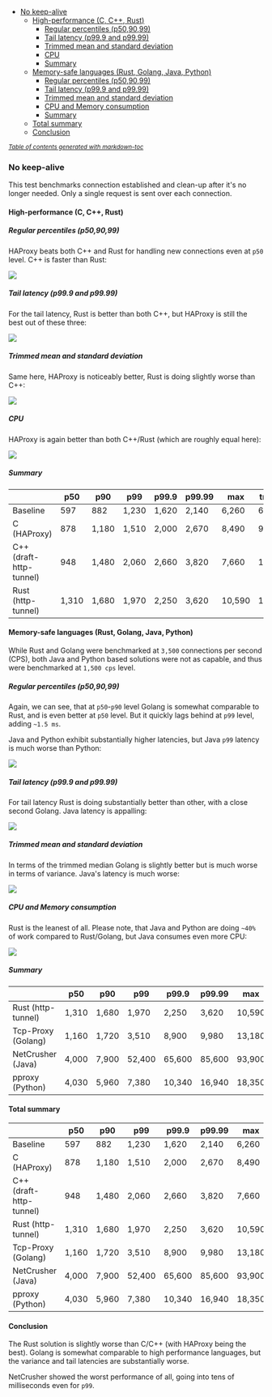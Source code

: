 - [No keep-alive](#no-keep-alive)
    * [High-performance (C, C++, Rust)](#high-performance--c--c----rust-)
        + [Regular percentiles (p50,90,99)](#regular-percentiles--p50-90-99-)
        + [Tail latency (p99.9 and p99.99)](#tail-latency--p999-and-p9999-)
        + [Trimmed mean and standard deviation](#trimmed-mean-and-standard-deviation)
        + [CPU](#cpu)
        + [Summary](#summary)
    * [Memory-safe languages (Rust, Golang, Java, Python)](#memory-safe-languages--rust--golang--java--python-)
        + [Regular percentiles (p50,90,99)](#regular-percentiles--p50-90-99--1)
        + [Tail latency (p99.9 and p99.99)](#tail-latency--p999-and-p9999--1)
        + [Trimmed mean and standard deviation](#trimmed-mean-and-standard-deviation-1)
        + [CPU and Memory consumption](#cpu-and-memory-consumption)
        + [Summary](#summary-1)
    * [Total summary](#total-summary)
    * [Conclusion](#conclusion)

<small><i><a href='http://ecotrust-canada.github.io/markdown-toc/'>Table of contents generated with markdown-toc</a></i></small>

### No keep-alive

This test benchmarks connection established and clean-up after it's no longer needed.
Only a single request is sent over each connection.

#### High-performance (C, C++, Rust)

##### Regular percentiles (p50,90,99)

HAProxy beats both C++ and Rust for handling new connections even at `p50` level.
C++ is faster than Rust:

![](./prom/no-keepalive-baseline-c-cpp-rust-p50-99.png)

##### Tail latency (p99.9 and p99.99)

For the tail latency, Rust is better than both C++, but HAProxy is still the best out of these three:

![](./prom/no-keepalive-baseline-c-cpp-rust-tail.png)

##### Trimmed mean and standard deviation

Same here, HAProxy is noticeably better, Rust is doing slightly worse than C++:

![](./prom/no-keepalive-baseline-c-cpp-rust-mean.png)

##### CPU

HAProxy is again better than both C++/Rust (which are roughly equal here):

![](./prom/no-keepalive-baseline-c-cpp-rust-cpu.png)

##### Summary

| | p50  | p90  | p99 |  p99.9 |  p99.99 | max | tm99 | stddev |
|---|---|---|---|---|---|---|---|---|
| Baseline  | 597  | 882 | 1,230 | 1,620 | 2,140 | 6,260 | 621 | 205 |
| C (HAProxy) | 878  | 1,180 | 1,510 | 2,000 | 2,670 | 8,490 | 901 | 217 |
| C++ (draft-http-tunnel) | 948  | 1,480 | 2,060 | 2,660 | 3,820 | 7,660 | 1,010 | 344 |
| Rust (http-tunnel) | 1,310  | 1,680 | 1,970 | 2,250 | 3,620 | 10,590 | 1,310 | 297 |

#### Memory-safe languages (Rust, Golang, Java, Python)

While Rust and Golang were benchmarked at `3,500` connections per second (CPS), both Java and Python based
solutions were not as capable, and thus were benchmarked at `1,500 cps` level. 

##### Regular percentiles (p50,90,99)

Again, we can see, that at `p50`-`p90` level Golang is somewhat comparable to Rust,
and is even better at `p50` level.
But it quickly lags behind at `p99` level, adding `~1.5 ms`.

Java and Python exhibit substantially higher latencies, but Java `p99` latency is much worse than Python:

![](./prom/no-keepalive-rust-golang-java-python-p50-99.png)

##### Tail latency (p99.9 and p99.99)

For tail latency Rust is doing substantially better than other, with a close second Golang.
Java latency is appalling:

![](./prom/no-keepalive-rust-golang-java-python-tail.png)

##### Trimmed mean and standard deviation

In terms of the trimmed median Golang is slightly better but is much worse in terms of variance.
Java's latency is much worse:

![](./prom/no-keepalive-rust-golang-java-python-mean.png)

##### CPU and Memory consumption

Rust is the leanest of all. Please note, that Java and Python are doing `~40%` of work compared to Rust/Golang,
but Java consumes even more CPU:

![](./prom/no-keepalive-rust-golang-java-python-cpu.png)

##### Summary

| | p50  | p90  | p99 |  p99.9 |  p99.99 | max | tm99 | stddev |
|---|---|---|---|---|---|---|---|---|
| Rust (http-tunnel) | 1,310  | 1,680 | 1,970 | 2,250 | 3,620 | 10,590 | 1,310 | 297 |
| Tcp-Proxy (Golang) | 1,160  | 1,720 | 3,510  | 8,900 | 9,980 | 13,180 | 1,240 | 634 |
| NetCrusher (Java) | 4,000  | 7,900 | 52,400  | 65,600 | 85,600 | 93,900 | 5,600 | 7,800 |
| pproxy (Python) | 4,030  | 5,960 | 7,380  | 10,340 | 16,940 | 18,350 | 4,150 | 1,400 |

#### Total summary

| | p50  | p90  | p99 |  p99.9 |  p99.99 | max | tm99 | stddev |
|---|---|---|---|---|---|---|---|---|
| Baseline  | 597  | 882 | 1,230 | 1,620 | 2,140 | 6,260 | 621 | 205 |
| C (HAProxy) | 878  | 1,180 | 1,510 | 2,000 | 2,670 | 8,490 | 901 | 217 |
| C++ (draft-http-tunnel) | 948  | 1,480 | 2,060 | 2,660 | 3,820 | 7,660 | 1,010 | 344 |
| Rust (http-tunnel) | 1,310  | 1,680 | 1,970 | 2,250 | 3,620 | 10,590 | 1,310 | 297 |
| Tcp-Proxy (Golang) | 1,160  | 1,720 | 3,510  | 8,900 | 9,980 | 13,180 | 1,240 | 634 |
| NetCrusher (Java) | 4,000  | 7,900 | 52,400  | 65,600 | 85,600 | 93,900 | 5,600 | 7,800 |
| pproxy (Python) | 4,030  | 5,960 | 7,380  | 10,340 | 16,940 | 18,350 | 4,150 | 1,400 |
#### Conclusion

The Rust solution is slightly worse than C/C++ (with HAProxy being the best).
Golang is somewhat comparable to high performance languages, but the variance and tail latencies are substantially worse.

NetCrusher showed the worst performance of all, going into tens of milliseconds even for `p99`.
